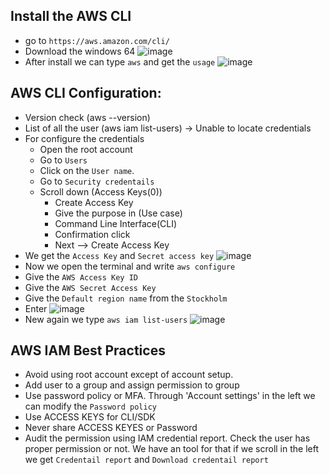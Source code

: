 ## Install the AWS CLI
- go to `https://aws.amazon.com/cli/`
- Download the windows 64
![image](https://github.com/user-attachments/assets/852b01a9-8b0f-487f-8fe7-3304415aaec4)
- After install we can type `aws` and get the `usage`
![image](https://github.com/user-attachments/assets/d018d584-7be4-4e1f-be28-32fcf03fb746)

 ## AWS CLI Configuration:
 - Version check (aws --version)
 - List of all the user (aws iam list-users) -> Unable to locate credentials
 - For configure the credentials
   - Open the root account
   - Go to `Users`
   - Click on the `User name`.
   - Go to `Security credentails`
   - Scroll down (Access Keys(0))
     - Create Access Key
     - Give the purpose in (Use case)
     - Command Line Interface(CLI)
     - Confirmation click
     - Next --> Create Access Key
- We get the `Access Key` and `Secret access key`
![image](https://github.com/user-attachments/assets/4cabd481-625f-4a11-b0a8-40a7979ab6b2)
- Now we open the terminal and write `aws configure`
- Give the `AWS Access Key ID`
- Give the `AWS Secret Access Key`
- Give the `Default region name` from the `Stockholm`
- Enter
![image](https://github.com/user-attachments/assets/a18eaaca-eb5d-45d1-b4a9-99445ef392fe)
- New again we type `aws iam list-users`
![image](https://github.com/user-attachments/assets/d113aaf1-d2a3-4fd6-a434-18307fcde885)

## AWS IAM Best Practices
- Avoid using root account except of account setup.
- Add user to a group and assign permission to group
- Use password policy or MFA. Through 'Account settings' in the left we can modify the `Password policy`
- Use ACCESS KEYS for CLI/SDK
- Never share ACCESS KEYES or Password
- Audit the permission using IAM credential report. Check the user has proper permission or not. We have an tool for that if we scroll in the left we get `Credentail report` and `Download credentail report`




    


